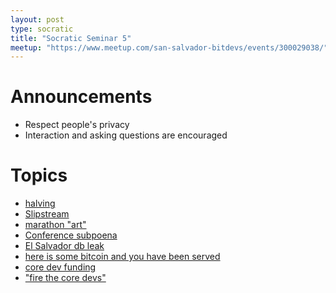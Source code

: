 ```yaml
---
layout: post
type: socratic
title: "Socratic Seminar 5"
meetup: "https://www.meetup.com/san-salvador-bitdevs/events/300029038/"
---
```


# Announcements

- Respect people's privacy
- Interaction and asking questions are encouraged

# Topics

- [halving](https://bitcoin.clarkmoody.com/dashboard/)
- [Slipstream](https://twitter.com/marathondh/status/1760760058281910309?s=46)
- [marathon "art"](https://mempool.space/block/0000000000000000000341cc26cda4af82cd25f7063c448772228cbf2836915b?audit=false)
- [Conference subpoena](https://x.com/peterktodd/status/1778068726920753468)
- [El Salvador db leak](https://x.com/nicolasburtey/status/1778237880269234290)
- [here is some bitcoin and you have been served](https://krebsonsecurity.com/2024/01/heres-some-bitcoin-oh-and-youve-been-served/)
- [core dev funding](https://primal.net/e/note15438rk5vqgc3reg6sqp5fjz2tgtyv2vmvgjfa2rgn8sznksykdxse2y769)
- ["fire the core devs"](https://primal.net/e/note1t7vua648c3h8tdrktgnxynr8teyylh5xhe0ddvkcvqz4ulyyvcrsuen44a)
